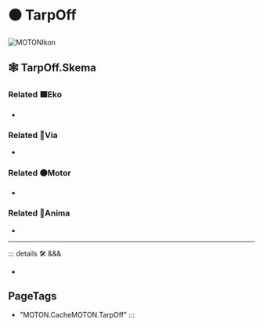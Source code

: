 # 🟠 <motor>TarpOff</motor>

![MOTONIkon](/Ikon/MOTONs_Ikon.png)

## 🕸 TarpOff.Skema

### Related 🟩<ekos>Eko</ekos>

-

### Related 🔻<via>Via</via>

-

### Related 🟠<motor>Motor</motor>

-

### Related 💜<anima>Anima</anima>

-

---

<!-- =================================================== -->
<!-- =================================================== -->
<!-- =================================================== -->
<!-- =================================================== -->
<!-- =================================================== -->
::: details 🛠 <dev>&&&</dev>

-

<h2>PageTags</h2>

- "MOTON.CacheMOTON.TarpOff"
:::
